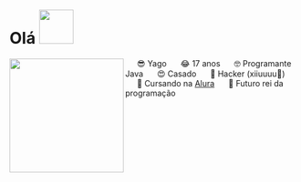 <h1> Olá <img height="60" src="https://media1.tenor.com/images/eb243666c14f1f1f743deca4a2ca42db/tenor.gif"> </h1>

<img align="left" height="200" src="https://media1.tenor.com/images/3ecd597130405bb241360e300149b6ca/tenor.gif"> ⠀⠀😎 Yago 
⠀⠀😂 17 anos
⠀⠀🤓 Programante Java
⠀⠀😍 Casado
⠀⠀👾 Hacker (xiiuuuu🤫)
⠀⠀🥴 Cursando na [Alura](https://www.alura.com.br)
⠀⠀🍆 Futuro rei da programação

